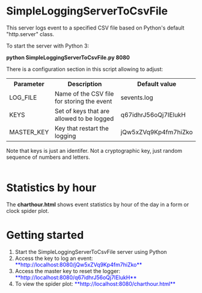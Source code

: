 # SimpleLoggingServerToCsvFile

This server logs event to a specified CSV file based on Python's default "http.server" class.

To start the server with Python 3:

<b>python SimpleLoggingServerToCsvFile.py 8080 </b>

There is a configuration section in this script allowing to adjust:

<table>
<tr><th>Parameter</th><th>Description</th><th>Default value</th?</tr>
<tr><td>LOG_FILE</td><td>Name of the CSV file for storing the event</td><td>sevents.log</td></tr>
<tr><td>KEYS</td><td>Set of keys that are allowed to be logged</td><td>q67idhrJ56oQj7IElukH</td></tr>
<tr><td>MASTER_KEY</td><td>Key that restart the logging</td><td>jQw5xZVq9Kp4fm7hiZko</td></tr>
</table>


Note that keys is just an identifer. Not a cryptographic key, just random sequence of numbers and letters. <br><br>

<b>Statistics by hour</b><br>
======
The <b>charthour.html</b> shows event statistics by hour of the day in a form or clock spider plot.

<b>Getting started</b><br>
======
<ol>
<li>Start the SimpleLoggingServerToCsvFile server using Python</li>
<li>Access the key to log an event:   <span style="color:blue">**http://localhost:8080/jQw5xZVq9Kp4fm7hiZko**</span></li>
<li>Access the master key to reset the logger:   <span style="color:blue">**http://localhost:8080/q67idhrJ56oQj7IElukH**</span></li>
<li>To view the spider plot:   <span style="color:blue">**http://localhost:8080/charthour.html**</span></li>
</ol>
 